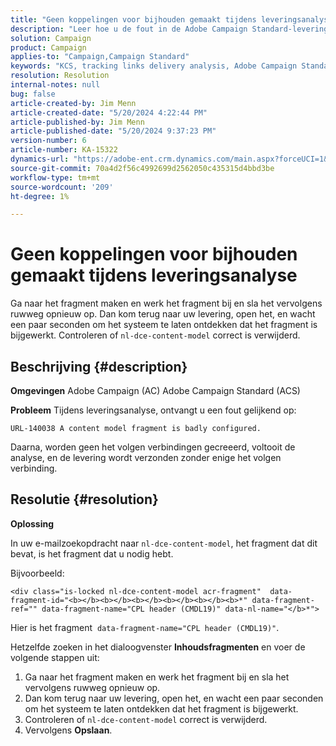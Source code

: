 ```yaml
---
title: "Geen koppelingen voor bijhouden gemaakt tijdens leveringsanalyse"
description: "Leer hoe u de fout in de Adobe Campaign Standard-leveringsanalyse kunt oplossen."
solution: Campaign
product: Campaign
applies-to: "Campaign,Campaign Standard"
keywords: "KCS, tracking links delivery analysis, Adobe Campaign Standard, Adobe Campaign, error, HTML, fragment, ACS, AC, Troubleshooting"
resolution: Resolution
internal-notes: null
bug: false
article-created-by: Jim Menn
article-created-date: "5/20/2024 4:22:44 PM"
article-published-by: Jim Menn
article-published-date: "5/20/2024 9:37:23 PM"
version-number: 6
article-number: KA-15322
dynamics-url: "https://adobe-ent.crm.dynamics.com/main.aspx?forceUCI=1&pagetype=entityrecord&etn=knowledgearticle&id=3540782f-c516-ef11-9f8a-6045bd006268"
source-git-commit: 70a4d2f56c4992699d2562050c435315d4bbd3be
workflow-type: tm+mt
source-wordcount: '209'
ht-degree: 1%

---
```


# Geen koppelingen voor bijhouden gemaakt tijdens leveringsanalyse


Ga naar het fragment maken en werk het fragment bij en sla het vervolgens ruwweg opnieuw op. Dan kom terug naar uw levering, open het, en wacht een paar seconden om het systeem te laten ontdekken dat het fragment is bijgewerkt. Controleren of `nl-dce-content-model` correct is verwijderd.

## Beschrijving {#description}


<b>Omgevingen</b>
Adobe Campaign (AC) Adobe Campaign Standard (ACS)

<b>Probleem</b>
Tijdens leveringsanalyse, ontvangt u een fout gelijkend op:


```
URL-140038 A content model fragment is badly configured.
```


Daarna, worden geen het volgen verbindingen gecreeerd, voltooit de analyse, en de levering wordt verzonden zonder enige het volgen verbinding.


## Resolutie {#resolution}


<b>Oplossing</b>

In uw e-mailzoekopdracht naar `nl-dce-content-model`, het fragment dat dit bevat, is het fragment dat u nodig hebt.

Bijvoorbeeld:


```
<div class="is-locked nl-dce-content-model acr-fragment"  data-fragment-id="<b></b><b></b><b></b><b></b><b></b><b>*" data-fragment-ref="" data-fragment-name="CPL header (CMDL19)" data-nl-name="</b>*">
```


Hier is het fragment  `data-fragment-name="CPL header (CMDL19)"`.

Hetzelfde zoeken in het dialoogvenster <b>Inhoudsfragmenten</b> en voer de volgende stappen uit:

1. Ga naar het fragment maken en werk het fragment bij en sla het vervolgens ruwweg opnieuw op.
2. Dan kom terug naar uw levering, open het, en wacht een paar seconden om het systeem te laten ontdekken dat het fragment is bijgewerkt.
3. Controleren of `nl-dce-content-model` correct is verwijderd.
4. Vervolgens <b>Opslaan</b>.

